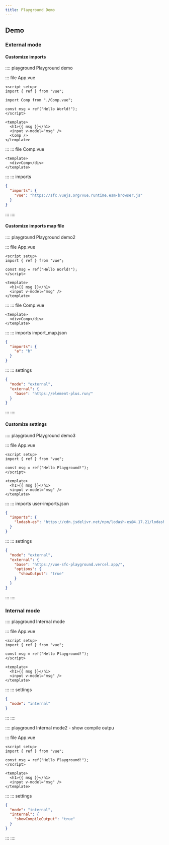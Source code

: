 ```yaml
---
title: Playground Demo
---
```


## Demo

### External mode

#### Customize imports

:::: playground Playground demo

::: file App.vue

```vue
<script setup>
import { ref } from "vue";

import Comp from "./Comp.vue";

const msg = ref("Hello World!");
</script>

<template>
  <h1>{{ msg }}</h1>
  <input v-model="msg" />
  <Comp />
</template>
```

:::
::: file Comp.vue

```vue
<template>
  <div>Comp</div>
</template>
```

:::
::: imports

```json
{
  "imports": {
    "vue": "https://sfc.vuejs.org/vue.runtime.esm-browser.js"
  }
}
```

:::
::::

#### Customize imports map file

:::: playground Playground demo2

::: file App.vue

```vue
<script setup>
import { ref } from "vue";

const msg = ref("Hello World!");
</script>

<template>
  <h1>{{ msg }}</h1>
  <input v-model="msg" />
</template>
```

:::
::: file Comp.vue

```vue
<template>
  <div>Comp</div>
</template>
```

:::
::: imports import_map.json

```json
{
  "imports": {
    "a": "b"
  }
}
```

:::
::: settings

```json
{
  "mode": "external",
  "external": {
    "base": "https://element-plus.run/"
  }
}
```

:::
::::

#### Customize settings

:::: playground Playground demo3

::: file App.vue

```vue
<script setup>
import { ref } from "vue";

const msg = ref("Hello Playground!");
</script>

<template>
  <h1>{{ msg }}</h1>
  <input v-model="msg" />
</template>
```

:::
::: imports user-imports.json

```json
{
  "imports": {
    "lodash-es": "https://cdn.jsdelivr.net/npm/lodash-es@4.17.21/lodash.min.js"
  }
}
```

:::
::: settings

```json
{
  "mode": "external",
  "external": {
    "base": "https://vue-sfc-playground.vercel.app/",
    "options": {
      "showOutput": "true"
    }
  }
}
```

:::
::::

### Internal mode

:::: playground Internal mode

::: file App.vue

```vue
<script setup>
import { ref } from "vue";

const msg = ref("Hello Playground!");
</script>

<template>
  <h1>{{ msg }}</h1>
  <input v-model="msg" />
</template>
```

:::
::: settings

```json
{
  "mode": "internal"
}
```

:::
::::

:::: playground Internal mode2 - show compile outpu

::: file App.vue

```vue
<script setup>
import { ref } from "vue";

const msg = ref("Hello Playground!");
</script>

<template>
  <h1>{{ msg }}</h1>
  <input v-model="msg" />
</template>
```

:::
::: settings

```json
{
  "mode": "internal",
  "internal": {
    "showCompileOutput": "true"
  }
}
```

:::
::::
